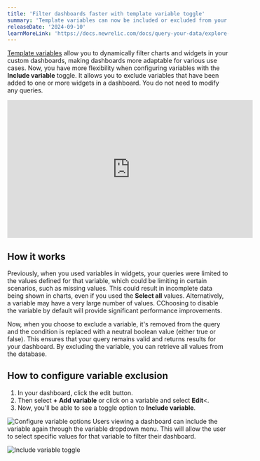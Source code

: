 ```yaml
---
title: 'Filter dashboards faster with template variable toggle'
summary: 'Template variables can now be included or excluded from your dashboard widgets'
releaseDate: '2024-09-10'
learnMoreLink: 'https://docs.newrelic.com/docs/query-your-data/explore-query-data/dashboards/dashboard-template-variables/#include-variable'
---
```



[Template variables](https://docs.newrelic.com/whats-new/2022/11/whats-new-11-30-dashboard-template-variables/) allow you to dynamically filter charts and widgets in your custom dashboards, making dashboards more adaptable for various use cases.
Now, you have more flexibility when configuring variables with the **Include variable** toggle. It allows you to exclude variables that have been added to one or more widgets in a dashboard. You do not need to modify any queries.

<iframe width="560" height="315" src="https://fast.wistia.net/embed/iframe/vr5sy04mpf" frameborder="0" allow="accelerometer; autoplay; clipboard-write; encrypted-media; gyroscope; picture-in-picture" allowfullscreen></iframe>


## How it works

Previously, when you used variables in widgets, your queries were limited to the values defined for that variable, which could be limiting in certain scenarios, such as missing values. This could result in incomplete data being shown in charts, even if you used the **Select all** values. Alternatively, a variable may have a very large number of values. CChoosing to disable the variable by default will provide significant performance improvements.

Now, when you choose to exclude a variable, it's removed from the query and the condition is replaced with a neutral boolean value (either true or false). This ensures that your query remains valid and returns results for your dashboard. By excluding the variable, you can retrieve all values from the database.


## How to configure variable exclusion

1. In your dashboard, click the edit <Icon name="fe-edit-2"/> button.
2. Then select **+ Add variable** or click on a variable and select **Edit**<.
3. Now, you'll be able to see a toggle option to **Include variable**.


![Configure variable options](/images/include_variable1.webp "Configure variable options")
Users viewing a dashboard can include the variable again through the variable dropdown menu. This will allow the user to select specific values for that variable to filter their dashboard.

![Include variable toggle](/images/include_variable2.webp "Include variable toggle")